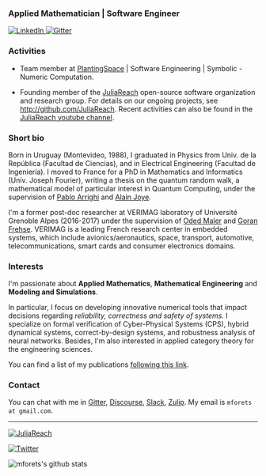 ### Applied Mathematician | Software Engineer

<p> <a href="https://www.linkedin.com/in/marcelo-forets-irurtia-7b8238149/
" target="_blank"><img alt="LinkedIn" src="https://img.shields.io/badge/linkedin-%230077B5.svg?&style=for-the-badge&logo=linkedin&logoColor=white" />
  <a href="https://gitter.im/JuliaReach/Lobby" target="_blank"><img alt="Gitter" src="https://img.shields.io/gitter/room/JuliaReach/Lobby?style=for-the-badge&logo=gitter&logoColor=white" /></a>
</p>

### Activities

- Team member at [PlantingSpace](https://planting.space/) | Software Engineering | Symbolic - Numeric Computation.

- Founding member of the [JuliaReach](https://github.com/JuliaReach/) open-source software organization and research group. For details on our ongoing projects, see http://github.com/JuliaReach. Recent activities can also be found in the [JuliaReach youtube channel](https://www.youtube.com/channel/UC3TeyA4O5IX0lCpdfrvmKag).
  
### Short bio

Born in Uruguay (Montevideo, 1988), I graduated in Physics from Univ. de la República (Facultad de Ciencias), and in Electrical Engineering (Facultad de Ingeniería). I moved to France for a PhD in Mathematics and Informatics (Univ. Joseph Fourier), writing a thesis on the quantum random walk, a mathematical model of particular interest in Quantum Computing, under the supervision of [Pablo Arrighi](https://lmf.cnrs.fr/Perso/PabloArrighi) and [Alain Joye](https://www-fourier.ujf-grenoble.fr/~joye/). 

I'm a former post-doc researcher at VERIMAG laboratory of Université Grenoble Alpes (2016-2017) under the supervision of [Oded Maler](http://www-verimag.imag.fr/~maler/) and [Goran Frehse](https://sites.google.com/site/frehseg/). VERIMAG is a leading French research center in embedded systems, which include avionics/aeronautics, space, transport, automotive, telecommunications, smart cards and consumer electronics domains.

### Interests

I'm passionate about **Applied Mathematics**, **Mathematical Engineering** and **Modeling and Simulations**.
  
In particular, I focus on developing innovative numerical tools that impact decisions regarding *reliability, correctness and safety of systems.*  I specialize on formal verification of Cyber-Physical Systems (CPS), hybrid dynamical systems, correct-by-design systems, and robustness analysis of neural networks. Besides, I'm also interested in applied category theory for the engineering sciences.

You can find a list of my publications [following this link](https://dblp.org/pid/183/2950.html).

### Contact

You can chat with me in [Gitter](https://gitter.im/JuliaReach/Lobby), [Discourse](http://discourse.julialang.org/), [Slack](https://julialang.org/slack/), [Zulip](https://julialang.zulipchat.com). My email is `mforets at gmail.com`.

---

<a href="http://github.com/JuliaReach" target="_blank"><img alt="JuliaReach" src="https://github.com/JuliaReach/JuliaReach-website/blob/master/images/logo/JuliaReach_ISOLOGO_horizontal.jpg?raw=true" /></a>

</a> <a href="https://twitter.com/juliareach" target="_blank"><img alt="Twitter" src="https://img.shields.io/badge/twitter-%231DA1F2.svg?&style=for-the-badge&logo=twitter&logoColor=white" /></a>

![mforets's github stats](https://github-readme-stats.vercel.app/api?username=mforets&show_icons=true&theme=vue-dark)

<!--
<a href="https://github.com/anuraghazra/github-readme-stats">
  <img align="center" src="https://github-readme-stats.vercel.app/api/top-langs/?username=mforets&hide=shell&exclude_repo=escritoire&theme=darcula&langs_count=8" />
</a>
-->



<!--
**mforets/mforets** is a ✨ _special_ ✨ repository because its `README.md` (this file) appears on your GitHub profile.

Here are some ideas to get you started:

- 🔭 I’m currently working on ...
- 🌱 I’m currently learning ...
- 👯 I’m looking to collaborate on ...
- 🤔 I’m looking for help with ...
- 💬 Ask me about ...
- 📫 How to reach me: ...
- 😄 Pronouns: ...
- ⚡ Fun fact: ...
-->
